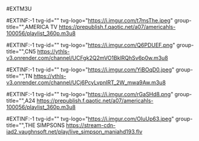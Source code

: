 #EXTM3U

#EXTINF:-1 tvg-id="" tvg-logo="https://i.imgur.com/t7msThe.jpeg" group-title="",AMERICA TV
https://prepublish.f.qaotic.net/a07/americahls-100056/playlist_360p.m3u8

#EXTINF:-1 tvg-id="" tvg-logo="https://i.imgur.com/Q6PDUEF.png" group-title="",CN5
https://ythls-v3.onrender.com/channel/UCFgk2Q2mVO1BklRQhSv6p0w.m3u8

#EXTINF:-1 tvg-id="" tvg-logo="https://i.imgur.com/YiBOqD0.jpeg" group-title="",TN
https://ythls-v3.onrender.com/channel/UCj6PcyLvpnIRT_2W_mwa9Aw.m3u8

#EXTINF:-1 tvg-id="" tvg-logo="https://i.imgur.com/rGaSHd8.png" group-title="",A24
https://prepublish.f.qaotic.net/a07/americahls-100056/playlist_360p.m3u8

#EXTINF:-1 tvg-id="" tvg-logo="https://i.imgur.com/OIuUp63.jpeg" group-title="",THE SIMPSONS
https://stream-cdn-iad2.vaughnsoft.net/play/live_simpson_maniahd193.flv





